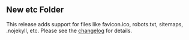 <!--
template: articlepage
title: Trio v0.0.4 | Trio Blog
appendToTarget: true
category: releases
tag: v0.0.4
articleTitle: Trio v0.0.4
-->
## New etc Folder

This release adds support for files like favicon.ico, robots.txt, sitemaps, .nojekyll, etc. Please see the <a target="_blank" href="https://github.com/4awpawz/trio/tree/master#v004">changelog</a> for details.
<!-- end -->